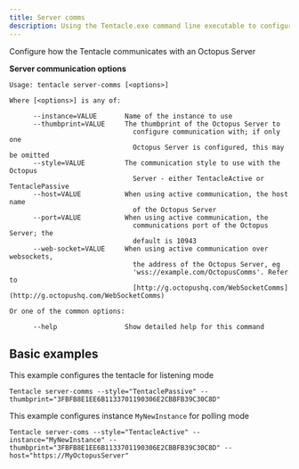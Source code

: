 ```yaml
---
title: Server comms
description: Using the Tentacle.exe command line executable to configure how the Tentacle communicates with the Octopus Server.
---
```


Configure how the Tentacle communicates with an Octopus Server

**Server communication options**

```text
Usage: tentacle server-comms [<options>]

Where [<options>] is any of:

      --instance=VALUE       Name of the instance to use
      --thumbprint=VALUE     The thumbprint of the Octopus Server to
                               configure communication with; if only one
                               Octopus Server is configured, this may be omitted
      --style=VALUE          The communication style to use with the Octopus
                               Server - either TentacleActive or TentaclePassive
      --host=VALUE           When using active communication, the host name
                               of the Octopus Server
      --port=VALUE           When using active communication, the
                               communications port of the Octopus Server; the
                               default is 10943
      --web-socket=VALUE     When using active communication over websockets,
                               the address of the Octopus Server, eg
                               'wss://example.com/OctopusComms'. Refer to
                               [http://g.octopushq.com/WebSocketComms](http://g.octopushq.com/WebSocketComms)

Or one of the common options:

      --help                 Show detailed help for this command
```

## Basic examples
This example configures the tentacle for listening mode
```text
Tentacle server-comms --style="TentaclePassive" --thumbprint="3FBFB8E1EE6B1133701190306E2CBBFB39C30C8D"
```

This example configures instance `MyNewInstance` for polling mode
```
Tentacle server-coms --style="TentacleActive" --instance="MyNewInstance" --thumbprint="3FBFB8E1EE6B1133701190306E2CBBFB39C30C8D" --host="https://MyOctopusServer"
```
